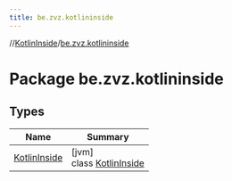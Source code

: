 ```yaml
---
title: be.zvz.kotlininside
---
```

//[KotlinInside](../../index.html)/[be.zvz.kotlininside](index.html)

# Package be.zvz.kotlininside

## Types

| Name | Summary |
|---|---|
| [KotlinInside](-kotlin-inside/index.html) | [jvm]<br>class [KotlinInside](-kotlin-inside/index.html) |

